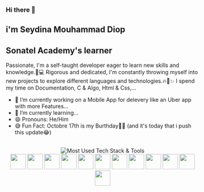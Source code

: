 ### Hi there 👋

## i'm Seydina Mouhammad Diop

## Sonatel Academy's learner 

Passionate, I'm a self-taught developer eager to learn new skills and knowledge.🚀💻
Rigorous and dedicated, I'm constantly throwing myself into new projects to explore different languages and technologies.🔥🚀✨
I spend my time on Documentation, C & Algo, Html & Css,...


- 🔭 I’m currently working on a Mobile App for delevery like an Uber app with more Features...
- 🌱 I’m currently learning...
- 😄 Pronouns: He/Him
- 😅 Fun Fact: Octobre 17th is my Burthday🎉🎁 (and it's today that i push this update😂)

<br/>

<div align="center">
<img src="https://img.shields.io/badge/MOST%20USED-TECH%20STACK%20%26%20TOOLS-FF69B4?style=for-the-badge&logo=github&logoColor=pirple" alt="Most Used Tech Stack & Tools">



<div align="center">

<img width="40" src="https://cdn.svgporn.com/logos/visual-studio-code.svg"/>

<img width="40" src="https://cdn.svgporn.com/logos/figma.svg"/>
<img width="40" src="https://cdn.svgporn.com/logos/terminal.svg"/>
<img width="40" src="https://camo.githubusercontent.com/947129b878be305615187fcb938d0658ae8780b287f1867175972bd45a933338/68747470733a2f2f63646e2e737667706f726e2e636f6d2f6c6f676f732f7068702e737667"/>
<img width="40" src="https://upload.wikimedia.org/wikipedia/commons/1/18/C_Programming_Language.svg"/>
<img width="40" src="https://raw.githubusercontent.com/gilbarbara/logos/master/logos/typescript-icon.svg"/>
<img width="40" src="https://raw.githubusercontent.com/gilbarbara/logos/master/logos/javascript.svg"/>
<img width="40" src="https://cdn.svgporn.com/logos/mysql.svg"/>
<img width="40" src="https://cdn.svgporn.com/logos/postgresql.svg"/>
<img width="40" src="https://icons.veryicon.com/png/o/business/vscode-program-item-icon/prisma.png"/>

<img width="40" src="https://camo.githubusercontent.com/ea5259d80ab25b1c8503c02988914a77793e5a9a4ae17fa323ff73365446a488/68747470733a2f2f63646e2e737667706f726e2e636f6d2f6c6f676f732f776f726470726573732d69636f6e2e737667"/>
<img width="40" src="https://camo.githubusercontent.com/581002fd9eaf5806fc757d20d3e3981503b053549a17152cde753626e99fb536/68747470733a2f2f63646e2e737667706f726e2e636f6d2f6c6f676f732f6a6176612e737667"/>

<!--
**DS1003/DS1003** is a ✨ _special_ ✨ repository because its `README.md` (this file) appears on your GitHub profile.

Here are some ideas to get you started:


- 👯 I’m looking to collaborate on ...
- 🤔 I’m looking for help with ...
- 💬 Ask me about ...
- 📫 How to reach me: ...



echo "# Sonatel-Academy" >> README.md
git init
git add README.md
git commit -m "first commit"
git branch -M main
git remote add origin https://github.com/DS1003/Sonatel-Academy.git
git push -u origin main
-->
